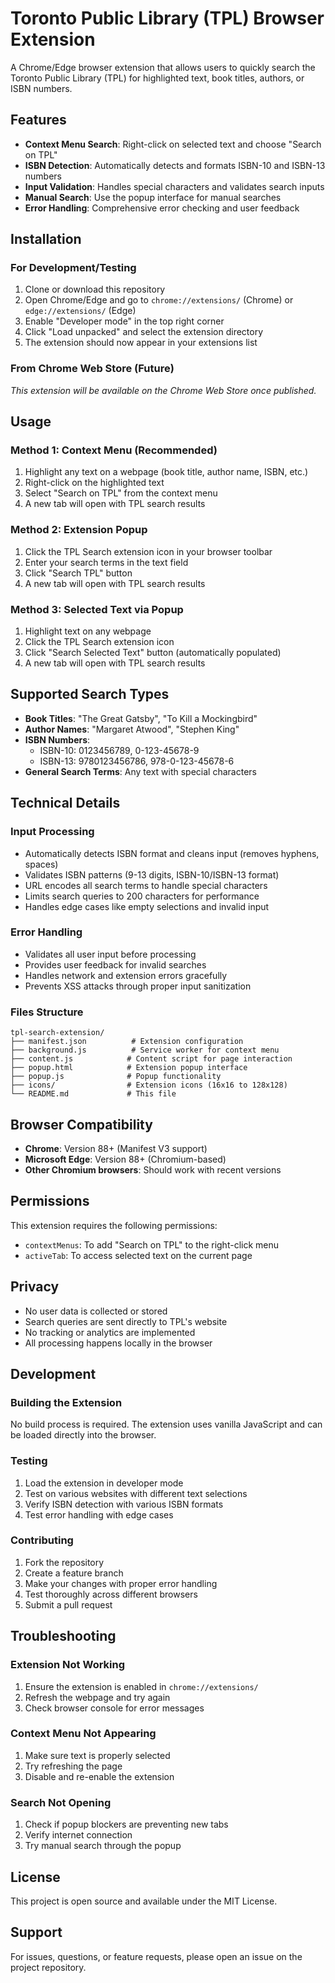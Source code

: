 # Toronto Public Library (TPL) Browser Extension

A Chrome/Edge browser extension that allows users to quickly search the Toronto Public Library (TPL) for highlighted text, book titles, authors, or ISBN numbers.

## Features

- **Context Menu Search**: Right-click on selected text and choose "Search on TPL"
- **ISBN Detection**: Automatically detects and formats ISBN-10 and ISBN-13 numbers
- **Input Validation**: Handles special characters and validates search inputs
- **Manual Search**: Use the popup interface for manual searches
- **Error Handling**: Comprehensive error checking and user feedback

## Installation

### For Development/Testing

1. Clone or download this repository
2. Open Chrome/Edge and go to `chrome://extensions/` (Chrome) or `edge://extensions/` (Edge)
3. Enable "Developer mode" in the top right corner
4. Click "Load unpacked" and select the extension directory
5. The extension should now appear in your extensions list

### From Chrome Web Store (Future)

*This extension will be available on the Chrome Web Store once published.*

## Usage

### Method 1: Context Menu (Recommended)

1. Highlight any text on a webpage (book title, author name, ISBN, etc.)
2. Right-click on the highlighted text
3. Select "Search on TPL" from the context menu
4. A new tab will open with TPL search results

### Method 2: Extension Popup

1. Click the TPL Search extension icon in your browser toolbar
2. Enter your search terms in the text field
3. Click "Search TPL" button
4. A new tab will open with TPL search results

### Method 3: Selected Text via Popup

1. Highlight text on any webpage
2. Click the TPL Search extension icon
3. Click "Search Selected Text" button (automatically populated)
4. A new tab will open with TPL search results

## Supported Search Types

- **Book Titles**: "The Great Gatsby", "To Kill a Mockingbird"
- **Author Names**: "Margaret Atwood", "Stephen King"
- **ISBN Numbers**: 
  - ISBN-10: 0123456789, 0-123-45678-9
  - ISBN-13: 9780123456786, 978-0-123-45678-6
- **General Search Terms**: Any text with special characters

## Technical Details

### Input Processing

- Automatically detects ISBN format and cleans input (removes hyphens, spaces)
- Validates ISBN patterns (9-13 digits, ISBN-10/ISBN-13 format)
- URL encodes all search terms to handle special characters
- Limits search queries to 200 characters for performance
- Handles edge cases like empty selections and invalid input

### Error Handling

- Validates all user input before processing
- Provides user feedback for invalid searches
- Handles network and extension errors gracefully
- Prevents XSS attacks through proper input sanitization

### Files Structure

```
tpl-search-extension/
├── manifest.json          # Extension configuration
├── background.js          # Service worker for context menu
├── content.js            # Content script for page interaction
├── popup.html            # Extension popup interface
├── popup.js              # Popup functionality
├── icons/                # Extension icons (16x16 to 128x128)
└── README.md             # This file
```

## Browser Compatibility

- **Chrome**: Version 88+ (Manifest V3 support)
- **Microsoft Edge**: Version 88+ (Chromium-based)
- **Other Chromium browsers**: Should work with recent versions

## Permissions

This extension requires the following permissions:

- `contextMenus`: To add "Search on TPL" to the right-click menu
- `activeTab`: To access selected text on the current page

## Privacy

- No user data is collected or stored
- Search queries are sent directly to TPL's website
- No tracking or analytics are implemented
- All processing happens locally in the browser

## Development

### Building the Extension

No build process is required. The extension uses vanilla JavaScript and can be loaded directly into the browser.

### Testing

1. Load the extension in developer mode
2. Test on various websites with different text selections
3. Verify ISBN detection with various ISBN formats
4. Test error handling with edge cases

### Contributing

1. Fork the repository
2. Create a feature branch
3. Make your changes with proper error handling
4. Test thoroughly across different browsers
5. Submit a pull request

## Troubleshooting

### Extension Not Working

1. Ensure the extension is enabled in `chrome://extensions/`
2. Refresh the webpage and try again
3. Check browser console for error messages

### Context Menu Not Appearing

1. Make sure text is properly selected
2. Try refreshing the page
3. Disable and re-enable the extension

### Search Not Opening

1. Check if popup blockers are preventing new tabs
2. Verify internet connection
3. Try manual search through the popup

## License

This project is open source and available under the MIT License.

## Support

For issues, questions, or feature requests, please open an issue on the project repository.
